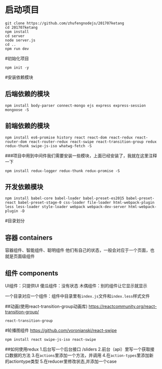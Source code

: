 # 启动项目
```
git clone https://github.com/zhufengnodejs/201707ketang
cd 201707ketang
npm install
cd server
node server.js
cd ..
npm run dev
```

#初始化项目
```
npm init -y
```
#安装依赖模块

## 后端依赖的模块
```
npm install body-parser connect-mongo ejs express express-session mongoose -S
```
## 前端依赖的模块
```
npm install es6-promise history react react-dom react-redux react-router-dom react-router-redux react-swipe react-transition-group redux redux-thunk swipe-js-iso whatwg-fetch -S
```
###项目中用到中间件我们需要安装一些模块，上面已经安装了，我就在这里注释一下
```
npm install redux-logger redux-thunk redux-promise -S

```
## 开发依赖模块
```
npm install babel-core babel-loader babel-preset-es2015 babel-preset-react babel-preset-stage-0 css-loader file-loader html-webpack-plugin less less-loader style-loader webpack webpack-dev-server html-webpack-plugin -D
```
#目录划分
## 容器 containers
容器组件、智能组件、聪明组件
他们有自己的状态，一般会对应于一个页面，也就是页面级组件
## 组件 components
UI组件：只提供UI
傻瓜组件：没有状态
木偶组件：别的组件让它显示就显示

一个目录对应一个组件：组件中目录里有`index.js`文件和`index.less`样式文件

##动画(使用react-transition-group动画库)
https://reactcommunity.org/react-transition-group/

```
react-transition-group

```
#轮播图组件
https://github.com/voronianski/react-swipe
```
npm install react swipe-js-iso react-swipe

```
##如何使用redux
1.后台写一个后台接口 /sliders
2.前台（api）里写一个获取接口数据的方法
3.在`actions`里添加一个方法，并调用
4.在`action-types`里添加新的actiontype类型
5.在reducer里修改状态,并添加一个case